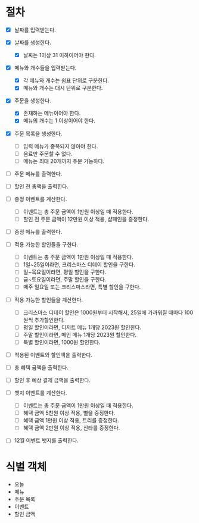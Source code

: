 
# 절차

- [x] 날짜를 입력받는다.

- [x] 날짜를 생성한다.
  - [x] 날짜는 1이상 31 이하이어야 한다.

- [x] 메뉴와 개수들을 입력받는다.
  - [x] 각 메뉴와 개수는 쉼표 단위로 구분한다.
  - [x] 메뉴와 개수는 대시 단위로 구분한다.

- [x] 주문을 생성한다.
  - [x] 존재하는 메뉴이어야 한다.
  - [x] 메뉴의 개수는 1 이상이어야 한다.

- [x] 주문 목록을 생성한다.
  - [ ] 입력 메뉴가 중복되지 않아야 한다.
  - [ ] 음료만 주문할 수 없다.
  - [ ] 메뉴는 최대 20개까지 주문 가능하다.

- [ ] 주문 메뉴를 출력한다.
- [ ] 할인 전 총액을 출력한다.

- [ ] 증정 이벤트를 계산한다.
  - [ ] 이벤트는 총 주문 금액이 1만원 이상일 때 적용한다.
  - [ ] 할인 전 주문 금액이 12만원 이상 적용, 샴페인을 증정한다.

- [ ] 증정 메뉴를 출력한다.

- [ ] 적용 가능한 할인들을 구한다.
  - [ ] 이벤트는 총 주문 금액이 1만원 이상일 때 적용한다.
  - [ ] 1일~25일이라면, 크리스마스 디데이 할인을 구한다.
  - [ ] 일~목요일이라면, 평일 할인을 구한다.
  - [ ] 금~토요일이라면, 주말 할인을 구한다.
  - [ ] 매주 일요일 또는 크리스마스라면, 특별 할인을 구한다.

- [ ] 적용 가능한 할인들을 계산한다.
  - [ ] 크리스마스 디데이 할인은 1000원부터 시작해서, 25일에 가까워질 때마다 100원씩 추가할인한다.
  - [ ] 평일 할인이라면, 디저트 메뉴 1개당 2023원 할인한다.
  - [ ] 주말 할인이라면, 메인 메뉴 1개당 2023원 할인한다.
  - [ ] 특별 할인이라면, 1000원 할인한다.

- [ ] 적용된 이벤트와 할인액을 출력한다.

- [ ] 총 혜택 금액을 출력한다.
- [ ] 할인 후 예상 결제 금액을 출력한다.

- [ ] 뱃지 이벤트를 계산한다.
  - [ ] 이벤트는 총 주문 금액이 1만원 이상일 때 적용한다.
  - [ ] 혜택 금액 5천원 이상 적용, 별을 증정한다.
  - [ ] 혜택 금액 1만원 이상 적용, 트리를 증정한다.
  - [ ] 혜택 금액 2만원 이상 적용, 산타를 증정한다.

- [ ] 12월 이벤트 뱃지를 출력한다.

# 식별 객체

- 오늘
- 메뉴
- 주문 목록
- 이벤트
- 할인 금액